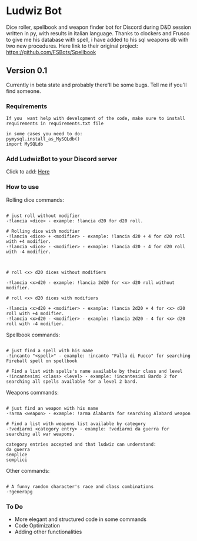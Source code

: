 # Ludwiz Bot

Dice roller, spellbook and weapon finder bot for Discord during D&D session written in py, with results in italian language.
Thanks to clockers and Frusco to give me his database with spell, i have added to his sql weapons db with two new procedures.
Here link to their original project: https://github.com/FSBots/Spellbook

## Version 0.1

Currently in beta state and probably there'll be some bugs. Tell me if you'll find someone.

### Requirements

```
If you  want help with development of the code, make sure to install requirements in requirements.txt file

in some cases you need to do:
pymysql.install_as_MySQLdb()
import MySQLdb

```

### Add LudwizBot to your Discord server

Click to add:
[Here](https://discordapp.com/api/oauth2/authorize?client_id=704422717981589624&permissions=67584&scope=bot)

### How to use

Rolling dice commands:
```

# just roll without modifier
-!lancia <dice> - example: !lancia d20 for d20 roll.

# Rolling dice with modifier
-!lancia <dice> + <modifier> - example: !lancia d20 + 4 for d20 roll with +4 modifier.
-!lancia <dice> - <modifier> - exmaple: !lancia d20 - 4 for d20 roll with -4 modifier.



# roll <x> d20 dices without modifiers

-!lancia <x>d20 - example: !lancia 2d20 for <x> d20 roll without modifier.

# roll <x> d20 dices with modifiers

-!lancia <x>d20 + <modifier> - example: !lancia 2d20 + 4 for <x> d20 roll with +4 modifier.
-!lancia <x>d20 - <modifier> - example: !lancia 2d20 - 4 for <x> d20 roll with -4 modifier.
```


Spellbook commands:
```

# just find a spell with his name
-!incanto "<spell>" - example: !incanto "Palla di Fuoco" for searching Fireball spell on spellbook

# Find a list with spells's name available by their class and level
-!incantesimi <class> <level> - example: !incantesimi Bardo 2 for searching all spells available for a level 2 bard.

```

Weapons commands:
```

# just find an weapon with his name
-!arma <weapon> - example: !arma Alabarda for searching Alabard weapon

# Find a list with weapons list available by category
-!vediarmi <category entry> - example: !vediarmi da guerra for searching all war weapons.

category entries accepted and that ludwiz can understand:
da guerra
semplice
semplici

```
Other commands:
```

# A funny random character's race and class combinations
-!generapg

```

### To Do

- More elegant and structured code in some commands
- Code Optimization
- Adding other functionalities



